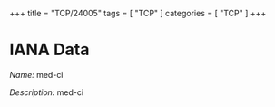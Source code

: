 +++
title = "TCP/24005"
tags = [ "TCP" ]
categories = [ "TCP" ]
+++

# IANA Data

_Name:_ med-ci

_Description:_ med-ci

